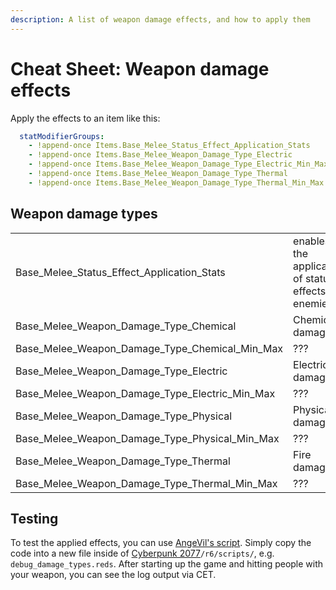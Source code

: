 ```yaml
---
description: A list of weapon damage effects, and how to apply them
---
```


# Cheat Sheet: Weapon damage effects

Apply the effects to an item like this:

```yaml
  statModifierGroups: 
    - !append-once Items.Base_Melee_Status_Effect_Application_Stats
    - !append-once Items.Base_Melee_Weapon_Damage_Type_Electric
    - !append-once Items.Base_Melee_Weapon_Damage_Type_Electric_Min_Max
    - !append-once Items.Base_Melee_Weapon_Damage_Type_Thermal
    - !append-once Items.Base_Melee_Weapon_Damage_Type_Thermal_Min_Max
```

## Weapon damage types

|                                                       |                                                      |
| ----------------------------------------------------- | ---------------------------------------------------- |
| Base\_Melee\_Status\_Effect\_Application\_Stats       | enables the application of status effects to enemies |
| Base\_Melee\_Weapon\_Damage\_Type\_Chemical           | Chemical damage                                      |
| Base\_Melee\_Weapon\_Damage\_Type\_Chemical\_Min\_Max | ???                                                  |
| Base\_Melee\_Weapon\_Damage\_Type\_Electric           | Electric damage                                      |
| Base\_Melee\_Weapon\_Damage\_Type\_Electric\_Min\_Max | ???                                                  |
| Base\_Melee\_Weapon\_Damage\_Type\_Physical           | Physical damage                                      |
| Base\_Melee\_Weapon\_Damage\_Type\_Physical\_Min\_Max | ???                                                  |
| Base\_Melee\_Weapon\_Damage\_Type\_Thermal            | Fire damage                                          |
| Base\_Melee\_Weapon\_Damage\_Type\_Thermal\_Min\_Max  | ???                                                  |

## Testing

To test the applied effects, you can use [AngeVil's script](https://app.gitbook.com/s/-McniwB8YOK2HnJ7SYg\_/references-and-examples/weapons#weapon-damage-debugging). Simply copy the code into a new file inside of [Cyberpunk 2077](../../../../for-mod-users/users-modding-cyberpunk-2077/the-cyberpunk-2077-game-directory/)`/r6/scripts/`, e.g. `debug_damage_types.reds`. After starting up the game and hitting people with your weapon, you can see the log output via CET.
